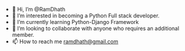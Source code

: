 - 👋 Hi, I’m @RamDhath 
- 👀 I’m interested in becoming a Python Full stack developer.
- 🌱 I’m currently learning Python-Django Framework
- 💞️ I’m looking to collaborate with anyone who requires an additional member.
- 📫 How to reach me ramdhath@gmail.com

<!---
RamDhath/RamDhath is a ✨ special ✨ repository because its `README.md` (this file) appears on your GitHub profile.
You can click the Preview link to take a look at your changes.
--->
